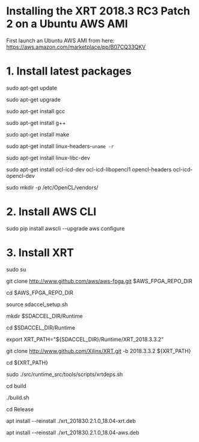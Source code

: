 # Installing the XRT 2018.3 RC3 Patch 2 on a Ubuntu AWS AMI
First launch an Ubuntu AWS AMI from here: https://aws.amazon.com/marketplace/pp/B07CQ33QKV

# 1. Install latest packages

sudo apt-get update  

sudo apt-get upgrade

sudo apt-get install gcc

sudo apt-get install g++     

sudo apt-get install make

sudo apt-get install linux-headers-`uname -r`   

sudo apt-get install linux-libc-dev    

sudo apt-get install ocl-icd-dev ocl-icd-libopencl1 opencl-headers ocl-icd-opencl-dev

sudo mkdir -p /etc/OpenCL/vendors/

# 2. Install AWS CLI
sudo pip install awscli --upgrade
aws configure

# 3. Install XRT
sudo su

git clone http://www.github.com/aws/aws-fpga.git $AWS_FPGA_REPO_DIR

cd $AWS_FPGA_REPO_DIR

source sdaccel_setup.sh

mkdir $SDACCEL_DIR/Runtime

cd $SDACCEL_DIR/Runtime

export XRT_PATH="${SDACCEL_DIR}/Runtime/XRT_2018.3.3.2"

git clone http://www.github.com/Xilinx/XRT.git -b 2018.3.3.2 ${XRT_PATH}

cd ${XRT_PATH}

sudo ./src/runtime_src/tools/scripts/xrtdeps.sh

cd build

./build.sh

cd Release

apt install --reinstall ./xrt_201830.2.1.0_18.04-xrt.deb

apt install --reinstall ./xrt_201830.2.1.0_18.04-aws.deb




